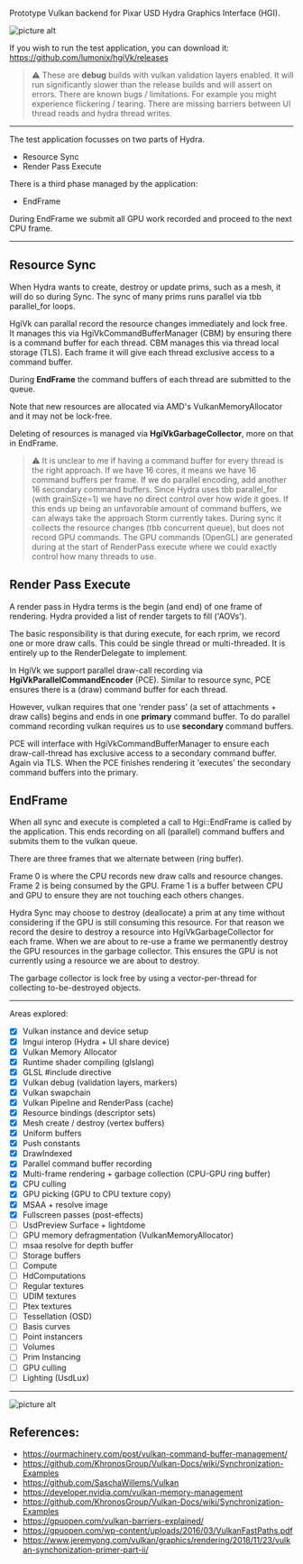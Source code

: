 Prototype Vulkan backend for Pixar USD Hydra Graphics Interface (HGI).

![picture alt](https://github.com/lumonix/hgiVk/blob/master/kitchen.png "Kitchen")

If you wish to run the test application, you can download it:
https://github.com/lumonix/hgiVk/releases


> :warning: These are **debug** builds with vulkan validation layers enabled.
> It will run significantly slower than the release builds and will assert on errors.
> There are known bugs / limitations. For example you might experience flickering / tearing.
> There are missing barriers between UI thread reads and hydra thread writes.

- - - -

The test application focusses on two parts of Hydra.

* Resource Sync
* Render Pass Execute

There is a third phase managed by the application:

* EndFrame

During EndFrame we submit all GPU work recorded and proceed to the next CPU frame.

- - - -

## Resource Sync ##

When Hydra wants to create, destroy or update prims, such as a mesh, it will do so during Sync.
The sync of many prims runs parallel via tbb parallel_for loops.

HgiVk can parallal record the resource changes immediately and lock free.
It manages this via HgiVkCommandBufferManager (CBM) by ensuring there is a command buffer for each thread.
CBM manages this via thread local storage (TLS).
Each frame it will give each thread exclusive access to a command buffer.

During **EndFrame** the command buffers of each thread are submitted to the queue.

Note that new resources are allocated via AMD's VulkanMemoryAllocator and it may not be lock-free.

Deleting of resources is managed via **HgiVkGarbageCollector**, more on that in EndFrame.

> :warning: It is unclear to me if having a command buffer for every thread is the right approach.
> If we have 16 cores, it means we have 16 command buffers per frame. If we do parallel encoding, add another 16 secondary command buffers. Since Hydra uses tbb parallel_for (with grainSize=1) we have no direct control over how wide it goes.
> If this ends up being an unfavorable amount of command buffers, we can always take the approach Storm currently takes. During sync it collects the resource changes (tbb concurrent queue), but does not record GPU commands. The GPU commands (OpenGL) are generated during at the start of RenderPass execute where we could exactly control how many threads to use.


## Render Pass Execute ##

A render pass in Hydra terms is the begin (and end) of one frame of rendering.
Hydra provided a list of render targets to fill ('AOVs').

The basic responsibility is that during execute, for each rprim, we record one or more draw calls.
This could be single thread or multi-threaded. It is entirely up to the RenderDelegate to implement.

In HgiVk we support parallel draw-call recording via **HgiVkParallelCommandEncoder** (PCE).
Similar to resource sync, PCE ensures there is a (draw) command buffer for each thread.

However, vulkan requires that one 'render pass' (a set of attachments + draw calls) begins and ends in one **primary** command buffer. To do parallel command recording vulkan requires us to use **secondary** command buffers.

PCE will interface with HgiVkCommandBufferManager to ensure each draw-call-thread has exclusive access to a secondary command buffer. Again via TLS. When the PCE finishes rendering it 'executes' the secondary command buffers into the primary.

## EndFrame ##

When all sync and execute is completed a call to Hgi::EndFrame is called by the application.
This ends recording on all (parallel) command buffers and submits them to the vulkan queue.

There are three frames that we alternate between (ring buffer).

Frame 0 is where the CPU records new draw calls and resource changes.
Frame 2 is being consumed by the GPU.
Frame 1 is a buffer between CPU and GPU to ensure they are not touching each others changes.

Hydra Sync may choose to destroy (deallocate) a prim at any time without considering if the GPU is still consuming this resource. For that reason we record the desire to destroy a resource into HgiVkGarbageCollector for each frame.
When we are about to re-use a frame we permanently destroy the GPU resources in the garbage collector.
This ensures the GPU is not currently using a resource we are about to destroy.

The garbage collector is lock free by using a vector-per-thread for collecting to-be-destroyed objects.

- - - -

Areas explored:

- [x] Vulkan instance and device setup
- [x] Imgui interop (Hydra + UI share device)
- [x] Vulkan Memory Allocator
- [x] Runtime shader compiling (glslang)
- [x] GLSL #include directive 
- [x] Vulkan debug (validation layers, markers)
- [x] Vulkan swapchain
- [x] Vulkan Pipeline and RenderPass (cache)
- [x] Resource bindings (descriptor sets)
- [x] Mesh create / destroy (vertex buffers)
- [x] Uniform buffers
- [x] Push constants
- [x] DrawIndexed
- [x] Parallel command buffer recording
- [x] Multi-frame rendering + garbage collection (CPU-GPU ring buffer)
- [x] CPU culling
- [x] GPU picking (GPU to CPU texture copy)
- [x] MSAA + resolve image
- [x] Fullscreen passes (post-effects)
- [ ] UsdPreview Surface + lightdome
- [ ] GPU memory defragmentation (VulkanMemoryAllocator)
- [ ] msaa resolve for depth buffer
- [ ] Storage buffers
- [ ] Compute
- [ ] HdComputations
- [ ] Regular textures
- [ ] UDIM textures
- [ ] Ptex textures
- [ ] Tessellation (OSD)
- [ ] Basis curves
- [ ] Point instancers
- [ ] Volumes
- [ ] Prim Instancing
- [ ] GPU culling 
- [ ] Lighting (UsdLux)

- - - -


![picture alt](https://github.com/lumonix/hgiVk/blob/master/renderDocPrimId.png "RenderDocPrimId")


## References: ##
* https://ourmachinery.com/post/vulkan-command-buffer-management/
* https://github.com/KhronosGroup/Vulkan-Docs/wiki/Synchronization-Examples
* https://github.com/SaschaWillems/Vulkan
* https://developer.nvidia.com/vulkan-memory-management
* https://github.com/KhronosGroup/Vulkan-Docs/wiki/Synchronization-Examples
* https://gpuopen.com/vulkan-barriers-explained/
* https://gpuopen.com/wp-content/uploads/2016/03/VulkanFastPaths.pdf
* https://www.jeremyong.com/vulkan/graphics/rendering/2018/11/23/vulkan-synchonization-primer-part-ii/
